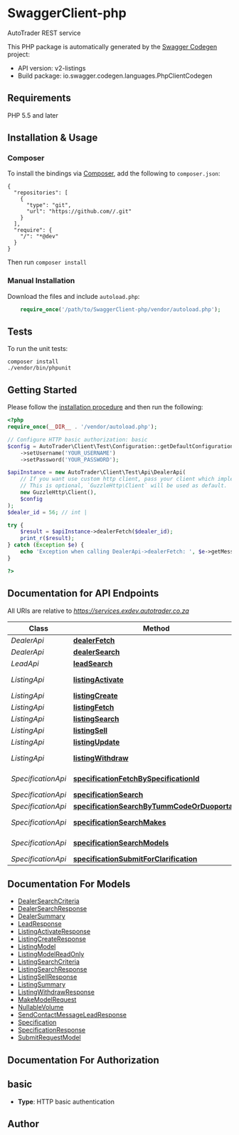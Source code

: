# SwaggerClient-php
AutoTrader REST service

This PHP package is automatically generated by the [Swagger Codegen](https://github.com/swagger-api/swagger-codegen) project:

- API version: v2-listings
- Build package: io.swagger.codegen.languages.PhpClientCodegen

## Requirements

PHP 5.5 and later

## Installation & Usage
### Composer

To install the bindings via [Composer](http://getcomposer.org/), add the following to `composer.json`:

```
{
  "repositories": [
    {
      "type": "git",
      "url": "https://github.com//.git"
    }
  ],
  "require": {
    "/": "*@dev"
  }
}
```

Then run `composer install`

### Manual Installation

Download the files and include `autoload.php`:

```php
    require_once('/path/to/SwaggerClient-php/vendor/autoload.php');
```

## Tests

To run the unit tests:

```
composer install
./vendor/bin/phpunit
```

## Getting Started

Please follow the [installation procedure](#installation--usage) and then run the following:

```php
<?php
require_once(__DIR__ . '/vendor/autoload.php');

// Configure HTTP basic authorization: basic
$config = AutoTrader\Client\Test\Configuration::getDefaultConfiguration()
    ->setUsername('YOUR_USERNAME')
    ->setPassword('YOUR_PASSWORD');

$apiInstance = new AutoTrader\Client\Test\Api\DealerApi(
    // If you want use custom http client, pass your client which implements `GuzzleHttp\ClientInterface`.
    // This is optional, `GuzzleHttp\Client` will be used as default.
    new GuzzleHttp\Client(),
    $config
);
$dealer_id = 56; // int | 

try {
    $result = $apiInstance->dealerFetch($dealer_id);
    print_r($result);
} catch (Exception $e) {
    echo 'Exception when calling DealerApi->dealerFetch: ', $e->getMessage(), PHP_EOL;
}

?>
```

## Documentation for API Endpoints

All URIs are relative to *https://services.exdev.autotrader.co.za*

Class | Method | HTTP request | Description
------------ | ------------- | ------------- | -------------
*DealerApi* | [**dealerFetch**](docs/Api/DealerApi.md#dealerfetch) | **GET** /api/listings/v2.0/dealers/{dealerId} | 
*DealerApi* | [**dealerSearch**](docs/Api/DealerApi.md#dealersearch) | **POST** /api/listings/v2.0/dealers/search | 
*LeadApi* | [**leadSearch**](docs/Api/LeadApi.md#leadsearch) | **GET** /api/listings/v2.0/leads/search | 
*ListingApi* | [**listingActivate**](docs/Api/ListingApi.md#listingactivate) | **POST** /api/listings/v2.0/listings/{listingId}/activate | 
*ListingApi* | [**listingCreate**](docs/Api/ListingApi.md#listingcreate) | **POST** /api/listings/v2.0/listings | 
*ListingApi* | [**listingFetch**](docs/Api/ListingApi.md#listingfetch) | **GET** /api/listings/v2.0/listings/{listingId} | 
*ListingApi* | [**listingSearch**](docs/Api/ListingApi.md#listingsearch) | **POST** /api/listings/v2.0/listings/search | 
*ListingApi* | [**listingSell**](docs/Api/ListingApi.md#listingsell) | **POST** /api/listings/v2.0/listings/{listingId}/sell | 
*ListingApi* | [**listingUpdate**](docs/Api/ListingApi.md#listingupdate) | **PUT** /api/listings/v2.0/listings/{listingId} | 
*ListingApi* | [**listingWithdraw**](docs/Api/ListingApi.md#listingwithdraw) | **POST** /api/listings/v2.0/listings/{listingId}/withdraw | 
*SpecificationApi* | [**specificationFetchBySpecificationId**](docs/Api/SpecificationApi.md#specificationfetchbyspecificationid) | **GET** /api/listings/v2.0/specifications/{specificationId} | 
*SpecificationApi* | [**specificationSearch**](docs/Api/SpecificationApi.md#specificationsearch) | **POST** /api/listings/v2.0/specifications/search | 
*SpecificationApi* | [**specificationSearchByTummCodeOrDuoportaId**](docs/Api/SpecificationApi.md#specificationsearchbytummcodeorduoportaid) | **GET** /api/listings/v2.0/specifications/search | 
*SpecificationApi* | [**specificationSearchMakes**](docs/Api/SpecificationApi.md#specificationsearchmakes) | **GET** /api/listings/v2.0/specifications/makes/search | 
*SpecificationApi* | [**specificationSearchModels**](docs/Api/SpecificationApi.md#specificationsearchmodels) | **GET** /api/listings/v2.0/specifications/models/search | 
*SpecificationApi* | [**specificationSubmitForClarification**](docs/Api/SpecificationApi.md#specificationsubmitforclarification) | **POST** /api/listings/v2.0/specifications | 


## Documentation For Models

 - [DealerSearchCriteria](docs/Model/DealerSearchCriteria.md)
 - [DealerSearchResponse](docs/Model/DealerSearchResponse.md)
 - [DealerSummary](docs/Model/DealerSummary.md)
 - [LeadResponse](docs/Model/LeadResponse.md)
 - [ListingActivateResponse](docs/Model/ListingActivateResponse.md)
 - [ListingCreateResponse](docs/Model/ListingCreateResponse.md)
 - [ListingModel](docs/Model/ListingModel.md)
 - [ListingModelReadOnly](docs/Model/ListingModelReadOnly.md)
 - [ListingSearchCriteria](docs/Model/ListingSearchCriteria.md)
 - [ListingSearchResponse](docs/Model/ListingSearchResponse.md)
 - [ListingSellResponse](docs/Model/ListingSellResponse.md)
 - [ListingSummary](docs/Model/ListingSummary.md)
 - [ListingWithdrawResponse](docs/Model/ListingWithdrawResponse.md)
 - [MakeModelRequest](docs/Model/MakeModelRequest.md)
 - [NullableVolume](docs/Model/NullableVolume.md)
 - [SendContactMessageLeadResponse](docs/Model/SendContactMessageLeadResponse.md)
 - [Specification](docs/Model/Specification.md)
 - [SpecificationResponse](docs/Model/SpecificationResponse.md)
 - [SubmitRequestModel](docs/Model/SubmitRequestModel.md)


## Documentation For Authorization


## basic

- **Type**: HTTP basic authentication


## Author




